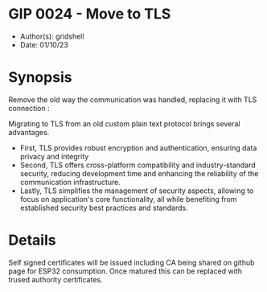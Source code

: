 # GIP 0024 - Move to TLS
- Author(s): gridshell
- Date: 01/10/23

# Synopsis
Remove the old way the communication was handled, replacing it with TLS connection :

Migrating to TLS from an old custom plain text protocol brings several advantages.

- First, TLS provides robust encryption and authentication, ensuring data privacy and integrity
- Second, TLS offers cross-platform compatibility and industry-standard security, reducing development time and enhancing the reliability of the communication infrastructure. 
- Lastly, TLS simplifies the management of security aspects, allowing to focus on application's core functionality, all while benefiting from established security best practices and standards.

# Details

Self signed certificates will be issued including CA being shared on github page for ESP32 consumption.
Once matured this can be replaced with trused authority certificates.
